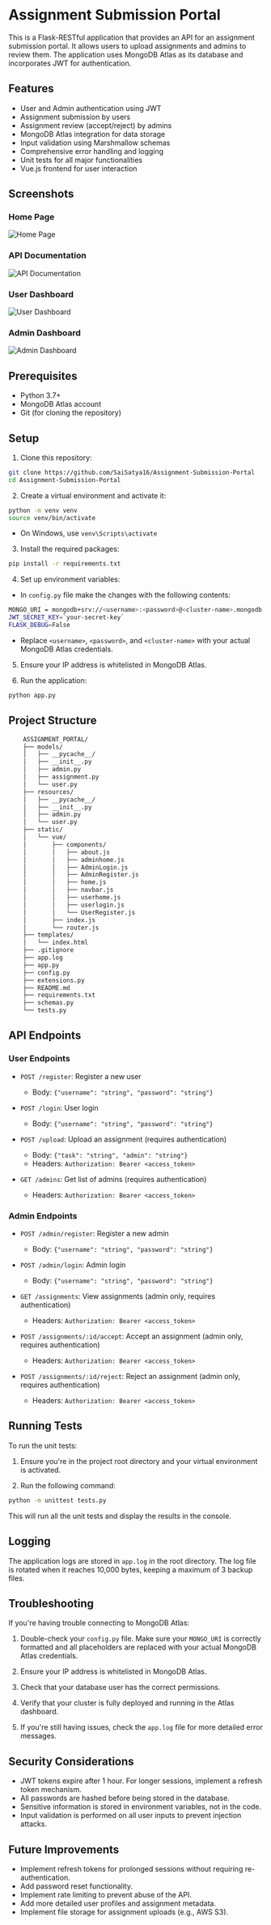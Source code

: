 # Assignment Submission Portal

This is a Flask-RESTful application that provides an API for an assignment submission portal. It allows users to upload assignments and admins to review them. The application uses MongoDB Atlas as its database and incorporates JWT for authentication.

## Features

- User and Admin authentication using JWT
- Assignment submission by users
- Assignment review (accept/reject) by admins
- MongoDB Atlas integration for data storage
- Input validation using Marshmallow schemas
- Comprehensive error handling and logging
- Unit tests for all major functionalities
- Vue.js frontend for user interaction

## Screenshots

### Home Page
![Home Page](screenshots/Screenshot2.png)

### API Documentation
![API Documentation](screenshots/Screenshot1.png)

### User Dashboard
![User Dashboard](screenshots/Screenshot3.png)

### Admin Dashboard
![Admin Dashboard](screenshots/Screenshot4.png)


## Prerequisites

- Python 3.7+
- MongoDB Atlas account
- Git (for cloning the repository)

## Setup

1. Clone this repository:

```bash 
git clone https://github.com/SaiSatya16/Assignment-Submission-Portal
cd Assignment-Submission-Portal
```

2. Create a virtual environment and activate it:
```bash 
python -m venv venv
source venv/bin/activate
```
- On Windows, use `venv\Scripts\activate`

3. Install the required packages:
```bash 
pip install -r requirements.txt
```


4. Set up environment variables:
- In `config.py` file make the changes with the following contents:
```bash 
MONGO_URI = mongodb+srv://<username>:<password>@<cluster-name>.mongodb.net/assignment_portal
JWT_SECRET_KEY=`your-secret-key`
FLASK_DEBUG=False
```
- Replace `<username>`, `<password>`, and `<cluster-name>` with your actual MongoDB Atlas credentials.

5. Ensure your IP address is whitelisted in MongoDB Atlas.

6. Run the application:

```bash
python app.py
```

## Project Structure
```bash
    ASSIGNMENT_PORTAL/
    ├── models/
    │   ├── __pycache__/
    │   ├── __init__.py
    │   ├── admin.py
    │   ├── assignment.py
    │   └── user.py
    ├── resources/
    │   ├── __pycache__/
    │   ├── __init__.py
    │   ├── admin.py
    │   └── user.py
    ├── static/
    │   └── vue/
    │       ├── components/
    │       │   ├── about.js
    │       │   ├── adminhome.js
    │       │   ├── AdminLogin.js
    │       │   ├── AdminRegister.js
    │       │   ├── home.js
    │       │   ├── navbar.js
    │       │   ├── userhome.js
    │       │   ├── userlogin.js
    │       │   └── UserRegister.js
    │       ├── index.js
    │       └── router.js
    ├── templates/
    │   └── index.html
    ├── .gitignore
    ├── app.log
    ├── app.py
    ├── config.py
    ├── extensions.py
    ├── README.md
    ├── requirements.txt
    ├── schemas.py
    └── tests.py
```

## API Endpoints

### User Endpoints

- `POST /register`: Register a new user
  - Body: `{"username": "string", "password": "string"}`

- `POST /login`: User login
  - Body: `{"username": "string", "password": "string"}`

- `POST /upload`: Upload an assignment (requires authentication)
  - Body: `{"task": "string", "admin": "string"}`
  - Headers: `Authorization: Bearer <access_token>`

- `GET /admins`: Get list of admins (requires authentication)
  - Headers: `Authorization: Bearer <access_token>`

### Admin Endpoints

- `POST /admin/register`: Register a new admin
  - Body: `{"username": "string", "password": "string"}`

- `POST /admin/login`: Admin login
  - Body: `{"username": "string", "password": "string"}`

- `GET /assignments`: View assignments (admin only, requires authentication)
  - Headers: `Authorization: Bearer <access_token>`

- `POST /assignments/:id/accept`: Accept an assignment (admin only, requires authentication)
  - Headers: `Authorization: Bearer <access_token>`

- `POST /assignments/:id/reject`: Reject an assignment (admin only, requires authentication)
  - Headers: `Authorization: Bearer <access_token>`

## Running Tests

To run the unit tests:

1. Ensure you're in the project root directory and your virtual environment is activated.

2. Run the following command:

```bash
python -m unittest tests.py
```

This will run all the unit tests and display the results in the console.

## Logging

The application logs are stored in `app.log` in the root directory. The log file is rotated when it reaches 10,000 bytes, keeping a maximum of 3 backup files.

## Troubleshooting

If you're having trouble connecting to MongoDB Atlas:

1. Double-check your `config.py` file. Make sure your `MONGO_URI` is correctly formatted and all placeholders are replaced with your actual MongoDB Atlas credentials.

2. Ensure your IP address is whitelisted in MongoDB Atlas.

3. Check that your database user has the correct permissions.

4. Verify that your cluster is fully deployed and running in the Atlas dashboard.

5. If you're still having issues, check the `app.log` file for more detailed error messages.

## Security Considerations

- JWT tokens expire after 1 hour. For longer sessions, implement a refresh token mechanism.
- All passwords are hashed before being stored in the database.
- Sensitive information is stored in environment variables, not in the code.
- Input validation is performed on all user inputs to prevent injection attacks.

## Future Improvements

- Implement refresh tokens for prolonged sessions without requiring re-authentication.
- Add password reset functionality.
- Implement rate limiting to prevent abuse of the API.
- Add more detailed user profiles and assignment metadata.
- Implement file storage for assignment uploads (e.g., AWS S3).